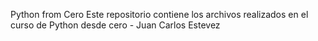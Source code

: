 Python from Cero
Este repositorio contiene los archivos realizados en el curso de Python desde cero - Juan Carlos Estevez

